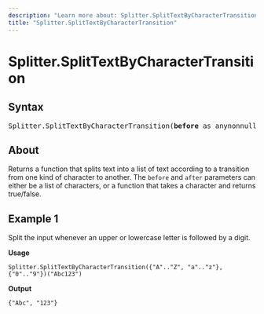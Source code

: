 ```yaml
---
description: "Learn more about: Splitter.SplitTextByCharacterTransition"
title: "Splitter.SplitTextByCharacterTransition"
---
```

# Splitter.SplitTextByCharacterTransition

## Syntax

<pre>
Splitter.SplitTextByCharacterTransition(<b>before</b> as anynonnull, <b>after</b> as anynonnull) as function
</pre>

## About

Returns a function that splits text into a list of text according to a transition from one kind of character to another. The `before` and `after` parameters can either be a list of characters, or a function that takes a character and returns true/false.

## Example 1

Split the input whenever an upper or lowercase letter is followed by a digit.

**Usage**

```powerquery-m
Splitter.SplitTextByCharacterTransition({"A".."Z", "a".."z"}, {"0".."9"})("Abc123")
```

**Output**

`{"Abc", "123"}`
